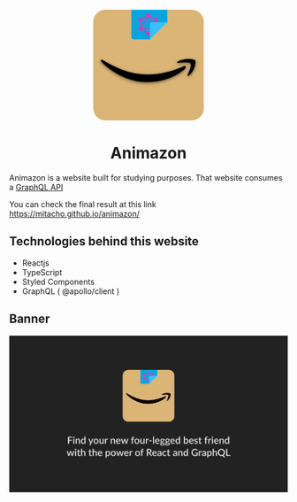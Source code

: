 <p align="center">
  <img src=".github/icon.svg" width="200" />
</p>

<h1 align="center">
  Animazon
</h1>

Animazon is a website built for studying purposes. That website consumes a [GraphQL API](https://github.com/Mitacho/animazon-graphql)

You can check the final result at this link <https://mitacho.github.io/animazon/>

## Technologies behind this website

- Reactjs
- TypeScript
- Styled Components
- GraphQL ( @apollo/client )

## Banner

![Animazon Banner](/.github/banner.svg)
